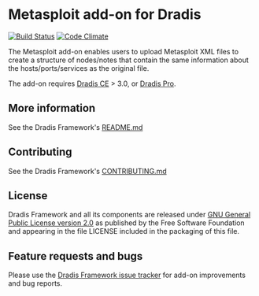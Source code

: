 # Metasploit add-on for Dradis

[![Build Status](https://secure.travis-ci.org/dradis/dradis-metasploit.png?branch=master)](http://travis-ci.org/dradis/dradis-metasploit) [![Code Climate](https://codeclimate.com/github/dradis/dradis-metasploit.png)](https://codeclimate.com/github/dradis/dradis-metasploit.png)

The Metasploit add-on enables users to upload Metasploit XML files to create a structure of nodes/notes that contain the same information about the hosts/ports/services as the original file.

The add-on requires [Dradis CE](https://dradisframework.org/) > 3.0, or [Dradis Pro](https://dradisframework.com/pro/).



## More information

See the Dradis Framework's [README.md](https://github.com/dradis/dradisframework/blob/master/README.md)


## Contributing

See the Dradis Framework's [CONTRIBUTING.md](https://github.com/dradis/dradisframework/blob/master/CONTRIBUTING.md)


## License

Dradis Framework and all its components are released under [GNU General Public License version 2.0](http://www.gnu.org/licenses/old-licenses/gpl-2.0.html) as published by the Free Software Foundation and appearing in the file LICENSE included in the packaging of this file.


## Feature requests and bugs

Please use the [Dradis Framework issue tracker](https://github.com/dradis/dradis-ce/issues) for add-on improvements and bug reports.
